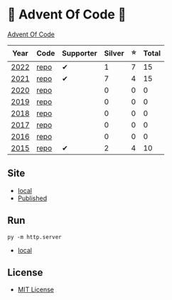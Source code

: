 # 🎄 Advent Of Code 🎄

[Advent Of Code](https://adventofcode.com/)

| Year                                   | Code                                                   | Supporter | Silver | ⭐  | Total |
| -------------------------------------- | ------------------------------------------------------ | --------- | ------ | --- | ----- |
| [2022](https://adventofcode.com/2022/) | [repo](https://github.com/AlexHedley/adventofcode2022) | ✔         | 1      | 7   | 15    |
| [2021](https://adventofcode.com/2021/) | [repo](https://github.com/AlexHedley/adventofcode2021) | ✔         | 7      | 4   | 15    |
| [2020](https://adventofcode.com/2020/) | [repo](https://github.com/AlexHedley/adventofcode2020) |           | 0      | 0   | 0     |
| [2019](https://adventofcode.com/2019/) | [repo](https://github.com/AlexHedley/adventofcode2019) |           | 0      | 0   | 0     |
| [2018](https://adventofcode.com/2018/) | [repo](https://github.com/AlexHedley/adventofcode2018) |           | 0      | 0   | 0     |
| [2017](https://adventofcode.com/2017/) | [repo](https://github.com/AlexHedley/adventofcode2017) |           | 0      | 0   | 0     |
| [2016](https://adventofcode.com/2016/) | [repo](https://github.com/AlexHedley/adventofcode2016) |           | 0      | 0   | 0     |
| [2015](https://adventofcode.com/2015/) | [repo](https://github.com/AlexHedley/adventofcode2015) | ✔         | 2      | 4   | 10    |

## Site

- [local](http://localhost:8000/)
- [Published](https://alexhedley.github.io/adventofcode)

## Run

`py -m http.server`

- [local](http://localhost:8000/)

## License

- [MIT License](LICENSE)
